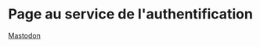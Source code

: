 # Page au service de l'authentification

<a rel="me" href="https://mastodon.social/@clubradar">Mastodon</a>
